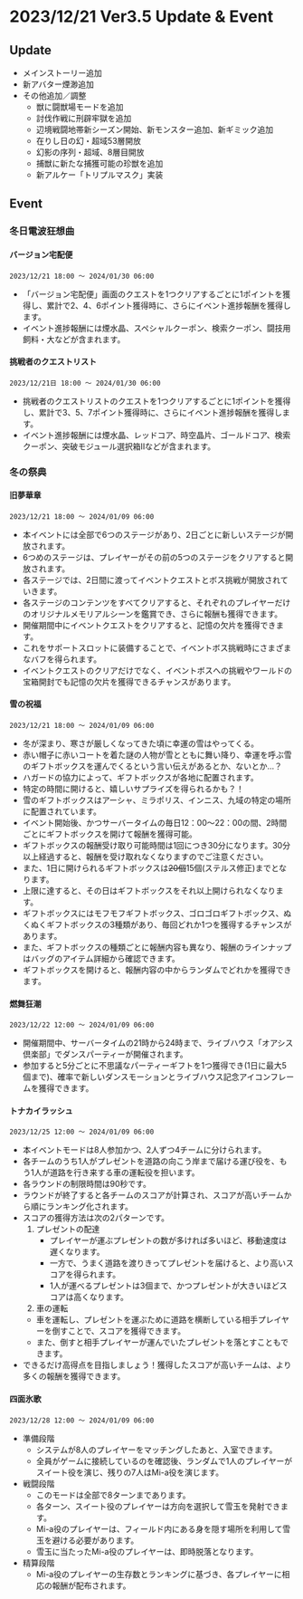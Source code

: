 # 2023/12/21 Ver3.5 Update & Event

## Update
* メインストーリー追加
* 新アバター煙渺追加
* その他追加／調整
  * 獣に闘獣場モードを追加
  * 討伐作戦に刑辟牢獄を追加
  * 辺境戦闘地帯新シーズン開始、新モンスター追加、新ギミック追加
  * 在りし日の幻・超域53層開放
  * 幻影の序列・超域、8層目開放
  * 捕獣に新たな捕獲可能の珍獣を追加
  * 新アルケー「トリプルマスク」実装

## Event
### 冬日電波狂想曲
#### バージョン宅配便
```
2023/12/21 18:00 ～ 2024/01/30 06:00
```
* 「バージョン宅配便」画面のクエストを1つクリアするごとに1ポイントを獲得し、累計で2、4、6ポイント獲得時に、さらにイベント進捗報酬を獲得します。
* イベント進捗報酬には煙水晶、スペシャルクーポン、検索クーポン、闘技用飼料・大などが含まれます。

#### 挑戦者のクエストリスト
```
2023/12/21日 18:00 ～ 2024/01/30 06:00
```
* 挑戦者のクエストリストのクエストを1つクリアするごとに1ポイントを獲得し、累計で3、5、7ポイント獲得時に、さらにイベント進捗報酬を獲得します。
* イベント進捗報酬には煙水晶、レッドコア、時空晶片、ゴールドコア、検索クーポン、突破モジュール選択箱Ⅱなどが含まれます。

### 冬の祭典
#### 旧夢華章
```
2023/12/21 18:00 ～ 2024/01/09 06:00
```
* 本イベントには全部で6つのステージがあり、2日ごとに新しいステージが開放されます。
* 6つめのステージは、プレイヤーがその前の5つのステージをクリアすると開放されます。
* 各ステージでは、2日間に渡ってイベントクエストとボス挑戦が開放されていきます。
* 各ステージのコンテンツをすべてクリアすると、それぞれのプレイヤーだけのオリジナルメモリアルシーンを鑑賞でき、さらに報酬も獲得できます。
* 開催期間中にイベントクエストをクリアすると、記憶の欠片を獲得できます。
* これをサポートスロットに装備することで、イベントボス挑戦時にさまざまなバフを得られます。
* イベントクエストのクリアだけでなく、イベントボスへの挑戦やワールドの宝箱開封でも記憶の欠片を獲得できるチャンスがあります。

#### 雪の祝福
```
2023/12/21 18:00 ～ 2024/01/09 06:00
```
* 冬が深まり、寒さが厳しくなってきた頃に幸運の雪はやってくる。
* 赤い帽子に赤いコートを着た謎の人物が雪とともに舞い降り、幸運を呼ぶ雪のギフトボックスを運んでくるという言い伝えがあるとか、ないとか…？
* ハガードの協力によって、ギフトボックスが各地に配置されます。
* 特定の時間に開けると、嬉しいサプライズを得られるかも？！
* 雪のギフトボックスはアーシャ、ミラポリス、インニス、九域の特定の場所に配置されています。
* イベント開始後、かつサーバータイムの毎日12：00～22：00の間、2時間ごとにギフトボックスを開けて報酬を獲得可能。
* ギフトボックスの報酬受け取り可能時間は1回につき30分になります。30分以上経過すると、報酬を受け取れなくなりますのでご注意ください。
* また、1日に開けられるギフトボックスは~~20個~~15個(ステルス修正)までとなります。
* 上限に達すると、その日はギフトボックスをそれ以上開けられなくなります。
* ギフトボックスにはモフモフギフトボックス、ゴロゴロギフトボックス、ぬくぬくギフトボックスの3種類があり、毎回どれか1つを獲得するチャンスがあります。
* また、ギフトボックスの種類ごとに報酬内容も異なり、報酬のラインナップはバッグのアイテム詳細から確認できます。
* ギフトボックスを開けると、報酬内容の中からランダムでどれかを獲得できます。

#### 燃舞狂潮
```
2023/12/22 12:00 ～ 2024/01/09 06:00
```
* 開催期間中、サーバータイムの21時から24時まで、ライブハウス「オアシス倶楽部」でダンスパーティーが開催されます。
* 参加すると5分ごとに不思議なパーティーギフトを1つ獲得でき(1日に最大5個まで)、確率で新しいダンスモーションとライブハウス記念アイコンフレームを獲得できます。

#### トナカイラッシュ
```
2023/12/25 12:00 ～ 2024/01/09 06:00
```
* 本イベントモードは8人参加かつ、2人ずつ4チームに分けられます。
* 各チームのうち1人がプレゼントを道路の向こう岸まで届ける運び役を、もう1人が道路を行き来する車の運転役を担います。
* 各ラウンドの制限時間は90秒です。
* ラウンドが終了すると各チームのスコアが計算され、スコアが高いチームから順にランキング化されます。
* スコアの獲得方法は次の2パターンです。
  1. プレゼントの配達
     * プレイヤーが運ぶプレゼントの数が多ければ多いほど、移動速度は遅くなります。
     * 一方で、うまく道路を渡りきってプレゼントを届けると、より高いスコアを得られます。
     * 1人が運べるプレゼントは3個まで、かつプレゼントが大きいほどスコアは高くなります。
  2. 車の運転
    * 車を運転し、プレゼントを運ぶために道路を横断している相手プレイヤーを倒すことで、スコアを獲得できます。
    * また、倒すと相手プレイヤーが運んでいたプレゼントを落とすこともできます。
* できるだけ高得点を目指しましょう！獲得したスコアが高いチームは、より多くの報酬を獲得できます。

#### 四面氷歌
```
2023/12/28 12:00 ～ 2024/01/09 06:00
```
* 準備段階
  * システムが8人のプレイヤーをマッチングしたあと、入室できます。
  * 全員がゲームに接続しているのを確認後、ランダムで1人のプレイヤーがスイート役を演じ、残りの7人はMi-a役を演じます。
* 戦闘段階
  * このモードは全部で8ターンまであります。
  * 各ターン、スイート役のプレイヤーは方向を選択して雪玉を発射できます。
  * Mi-a役のプレイヤーは、フィールド内にある身を隠す場所を利用して雪玉を避ける必要があります。
  * 雪玉に当たったMi-a役のプレイヤーは、即時脱落となります。
* 精算段階
  * Mi-a役のプレイヤーの生存数とランキングに基づき、各プレイヤーに相応の報酬が配布されます。













